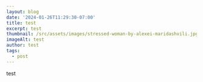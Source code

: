 ```yaml
---
layout: blog
date: '2024-01-26T11:29:30-07:00'
title: test
excerpt: test
thumbnail: /src/assets/images/stressed-woman-by-alexei-maridashvili.jpg
imageAlt: test
author: test
tags:
  - post
---
```

test
